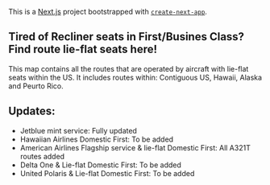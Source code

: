 This is a [Next.js](https://nextjs.org) project bootstrapped with [`create-next-app`](https://nextjs.org/docs/app/api-reference/cli/create-next-app).

## Tired of Recliner seats in First/Busines Class? Find route lie-flat seats here!

This map contains all the routes that are operated by aircraft with lie-flat seats within the US.
It includes routes within: Contiguous US, Hawaii, Alaska and Peurto Rico.

## Updates:
-  Jetblue mint service: Fully updated
-  Hawaiian Airlines Domestic First: To be added
-  American Airlines Flagship service & lie-flat Domestic First: All A321T routes added
-  Delta One & Lie-flat Domestic First: To be added
-  United Polaris & Lie-flat Domestic First: To be added
